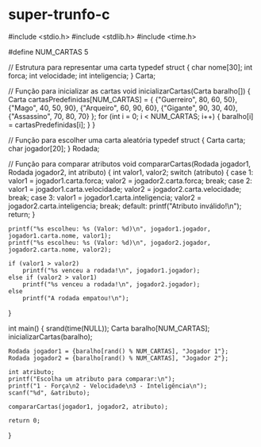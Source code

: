 # super-trunfo-c

#include <stdio.h>
#include <stdlib.h>
#include <time.h>

#define NUM_CARTAS 5

// Estrutura para representar uma carta
typedef struct {
    char nome[30];
    int forca;
    int velocidade;
    int inteligencia;
} Carta;

// Função para inicializar as cartas
void inicializarCartas(Carta baralho[]) {
    Carta cartasPredefinidas[NUM_CARTAS] = {
        {"Guerreiro", 80, 60, 50},
        {"Mago", 40, 50, 90},
        {"Arqueiro", 60, 90, 60},
        {"Gigante", 90, 30, 40},
        {"Assassino", 70, 80, 70}
    };
    for (int i = 0; i < NUM_CARTAS; i++) {
        baralho[i] = cartasPredefinidas[i];
    }
}

// Função para escolher uma carta aleatória
typedef struct {
    Carta carta;
    char jogador[20];
} Rodada;

// Função para comparar atributos
void compararCartas(Rodada jogador1, Rodada jogador2, int atributo) {
    int valor1, valor2;
    switch (atributo) {
        case 1: valor1 = jogador1.carta.forca; valor2 = jogador2.carta.forca; break;
        case 2: valor1 = jogador1.carta.velocidade; valor2 = jogador2.carta.velocidade; break;
        case 3: valor1 = jogador1.carta.inteligencia; valor2 = jogador2.carta.inteligencia; break;
        default: printf("Atributo inválido!\n"); return;
    }

    printf("%s escolheu: %s (Valor: %d)\n", jogador1.jogador, jogador1.carta.nome, valor1);
    printf("%s escolheu: %s (Valor: %d)\n", jogador2.jogador, jogador2.carta.nome, valor2);
    
    if (valor1 > valor2)
        printf("%s venceu a rodada!\n", jogador1.jogador);
    else if (valor2 > valor1)
        printf("%s venceu a rodada!\n", jogador2.jogador);
    else
        printf("A rodada empatou!\n");
}

int main() {
    srand(time(NULL));
    Carta baralho[NUM_CARTAS];
    inicializarCartas(baralho);

    Rodada jogador1 = {baralho[rand() % NUM_CARTAS], "Jogador 1"};
    Rodada jogador2 = {baralho[rand() % NUM_CARTAS], "Jogador 2"};

    int atributo;
    printf("Escolha um atributo para comparar:\n");
    printf("1 - Força\n2 - Velocidade\n3 - Inteligência\n");
    scanf("%d", &atributo);

    compararCartas(jogador1, jogador2, atributo);

    return 0;
}
